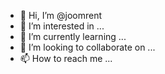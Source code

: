 - 👋 Hi, I’m @joomrent
- 👀 I’m interested in ...
- 🌱 I’m currently learning ...
- 💞️ I’m looking to collaborate on ...
- 📫 How to reach me ...

<!---
joomrent/joomrent is a ✨ special ✨ repository because its `README.md` (this file) appears on your GitHub profile.
You can click the Preview link to take a look at your changes.
--->
